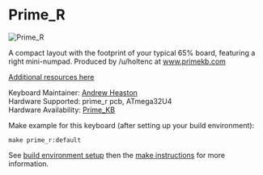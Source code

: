 # Prime_R

![Prime_R](https://i.imgur.com/ldOVlLG.jpg)

A compact layout with the footprint of your typical 65% board, featuring a right mini-numpad. Produced by /u/holtenc at www.primekb.com

[Additional resources here](https://www.primekb.com/pages/programming)

Keyboard Maintainer:  [Andrew Heaston](https://github.com/rooski15)  
Hardware Supported:  prime_r pcb, ATmega32U4  
Hardware Availability: [Prime_KB](https://www.primekb.com/)

Make example for this keyboard (after setting up your build environment):

    make prime_r:default

See [build environment setup](https://docs.qmk.fm/build_environment_setup.html) then the [make instructions](https://docs.qmk.fm/make_instructions.html) for more information.


